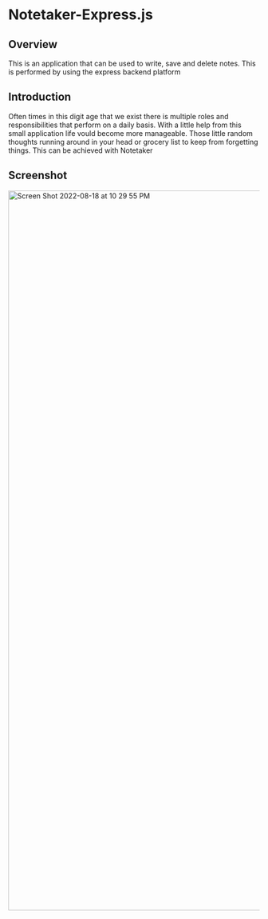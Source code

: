 # Notetaker-Express.js

## Overview

This is an application that can be used to write, save and delete notes. This is performed by using the express backend platform

## Introduction

Often times in this digit age that we exist there is multiple roles and responsibilities that perform on a daily basis. With a little help from this small application life vould become more manageable. Those little random thoughts running around in your head or grocery list to keep from forgetting things. This can be achieved with Notetaker

## Screenshot

<img width="1440" alt="Screen Shot 2022-08-18 at 10 29 55 PM" src="https://user-images.githubusercontent.com/106556894/185533037-ccef8c4a-7b20-4c61-9a4d-f4b03819acb0.png">

